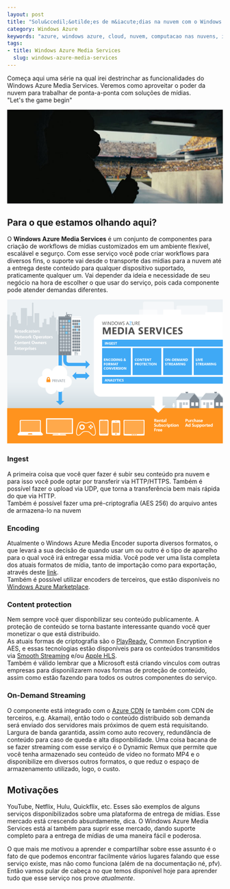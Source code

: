 ```yaml
--- 
layout: post
title: "Solu&ccedil;&otilde;es de m&iacute;dias na nuvem com o Windows Azure Media Services"
category: Windows Azure
keywords: "azure, windows azure, cloud, nuvem, computacao nas nuvens, internet, cloud computing, windows, microsoft, windows azure media services, media services, media, medias, m&iacute;dias, m&iacute;dia"
tags: 
- title: Windows Azure Media Services
  slug: windows-azure-media-services
---
```


Começa aqui uma série na qual irei destrinchar as funcionalidades do Windows Azure Media Services. Veremos como aproveitar o poder da nuvem para trabalhar de ponta-a-ponta com soluções de mídias.  
"Let's the game begin"

<img src="/posts_images/22-01-bane.jpg" class="post_img" />   

## Para o que estamos olhando aqui?

O **Windows Azure Media Services** é um conjunto de componentes para criação de workflows de mídias customizados em um ambiente flexível, escalável e segurço. Com esse serviço você pode criar workflows para diversos fins, o suporte vai desde o transporte das mídias para a nuvem até a entrega deste conteúdo para qualquer disposítivo suportado, praticamente qualquer um. 
Vai depender da ideia e necessidade de seu negócio na hora de escolher o que usar do serviço, pois cada componente pode atender demandas diferentes.

<img src="/posts_images/22-01-media-services.png" class="post_img" />   

### Ingest  

A primeira coisa que você quer fazer é subir seu conteúdo pra nuvem e para isso você pode optar por transferir via HTTP/HTTPS. Também é possível fazer o upload via UDP, que torna a transferência bem mais rápida do que via HTTP.  
Também é possível fazer uma pré-criptografia (AES 256) do arquivo antes de armazena-lo na nuvem

### Encoding

Atualmente o Windows Azure Media Encoder suporta diversos formatos, o que levará a sua decisão de quando usar um ou outro é o tipo de aparelho para o qual você irá entregar essa mídia.
Você pode ver uma lista completa dos atuais formatos de mídia, tanto de importação como para exportação, através deste [link][encoding].  
Também é possível utilizar encoders de terceiros, que estão disponíveis no [Windows Azure Marketplace][mkt_place].

### Content protection

Nem sempre você quer disponbilizar seu conteúdo publicamente. A proteção de conteúdo se torna bastante interessante quando você quer monetizar o que está distribuido.  
As atuais formas de criptografia são o [PlayReady][playready], Common Encryption e AES, e essas tecnologias estão disponíveis para os conteúdos transmitidos via [Smooth Streaming][smooth-streaming] e/ou [Apple HLS][apple-hls].  
Também é válido lembrar que a Microsoft está criando vínculos com outras empresas para disponilizarem novas formas de proteção de conteúdo, assim como estão fazendo para todos os outros componentes do serviço.

### On-Demand Streaming

O componente está integrado com o [Azure CDN][azure-cdn] (e também com CDN de terceiros, e.g. Akamai), então todo o conteúdo distribuido sob demanda será enviado dos servidores mais próximos de quem está requisitando.  
Largura de banda garantida, assim como auto recovery, redundância de conteúdo para caso de queda e alta disponbilidade.
Uma coisa bacana de se fazer streaming com esse serviço é o Dynamic Remux que permite que você tenha armazenado seu conteúdo de vídeo no formato MP4 e o disponibilize em diversos outros formatos, o que reduz o espaço de armazenamento utilizado, logo, o custo.

## Motivações

YouTube, Netflix, Hulu, Quickflix, etc. Esses são exemplos de alguns serviços disponibilizados sobre uma plataforma de entrega de mídias. Esse mercado está crescendo absurdamente, dica. O Windows Azure Media Services está aí também para suprir esse mercado, dando suporte completo para a entrega de mídias de uma maneira fácil e poderosa.

O que mais me motivou a aprender e compartilhar sobre esse assunto é o fato de que podemos encontrar facilmente vários lugares falando que esse serviço existe, mas não como funciona (além de na documentação né, pfv). Então vamos pular de cabeça no que temos disponível hoje para aprender tudo que esse serviço nos prove *atualmente*.

[encoding]: http://msdn.microsoft.com/en-us/library/windowsazure/hh973634.aspx#import_formats
[mkt_place]: https://datamarket.azure.com/
[smooth-streaming]: http://www.iis.net/downloads/microsoft/smooth-streaming
[apple-hls]: https://developer.apple.com/resources/http-streaming/
[playready]: http://www.microsoft.com/playready/
[azure-cdn]: http://www.windowsazure.com/en-us/home/features/caching/